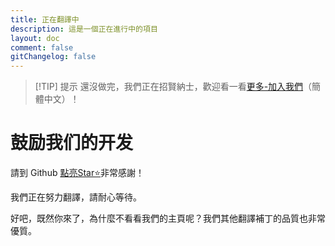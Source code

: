 ```yaml
---
title: 正在翻譯中
description: 這是一個正在進行中的項目
layout: doc
comment: false
gitChangelog: false
---
```


> [!TIP] 提示
> 還沒做完，我們正在招賢納士，歡迎看一看[更多-加入我們](/join)（簡體中文）！

# 鼓励我们的开发

請到 Github [點亮Star⭐](https://github.com/Wulian233/vmct-cn.top)非常感謝！

我們正在努力翻譯，請耐心等待。

好吧，既然你來了，為什麼不看看我們的主頁呢？我們其他翻譯補丁的品質也非常優質。

<DownloadLinks :methods="[
  { id: 'vm', text: '返回我們的主頁', icon: '/imgs/logo/logo_64.png', link: '/tw/' }
]" />
